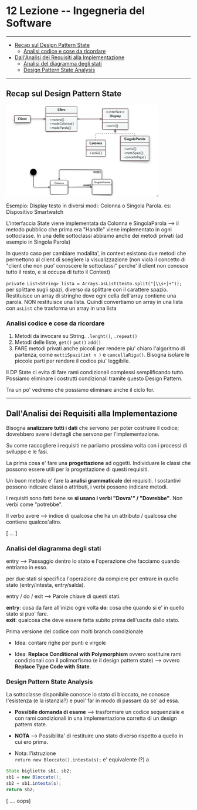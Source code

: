 # 12 Lezione -- Ingegneria del Software

---

<!-- TOC -->
- [Recap sul Design Pattern State](#recap-sul-design-pattern-state)
    - [Analisi codice e cose da ricordare](#analisi-codice-e-cose-da-ricordare)
- [Dall'Analisi dei Requisiti alla Implementazione](#dallanalisi-dei-requisiti-alla-implementazione)
    - [Analisi del diagramma degli stati](#analisi-del-diagramma-degli-stati)
    - [Design Pattern State Analysis](#design-pattern-state-analysis)
<!-- /TOC -->

---

## Recap sul Design Pattern State


<img src="./media/2024-04-18--10-26-17.png" height=250>

Esempio: Display testo in diversi modi: Colonna o Singola Parola.  es: Dispositivo Smartwatch  

L'interfaccia State viene implementata da Colonna e SingolaParola --> il metodo pubblico che prima era "Handle" viene implementato in ogni sottoclasse. In una delle sottoclassi abbiamo anche dei metodi privati (ad esempio in Singola Parola)  
  
In questo caso per cambiare modalita', in context esistono due metodi che permettono al client di scegliere la visualizzazione (non viola il concetto di "client che non puo' conoscere le sottoclassi" perche' il client non conosce tutto il resto, e si occupa di tutto il Context)  
  
```private List<String> lista = Arrays.asList(testo.split("[\\s+]+"));```
per splittare sugli spazi, diverso da splittare con il carattere spazio. Restituisce un array di stringhe dove ogni cella dell'array contiene una parola. NON restituisce una lista. Quindi convertiamo un array in una lista con ```asList``` che trasforma un array in una lista  

### Analisi codice e cose da ricordare

1. Metodi da invocare su String. ```.lenght()```, ```.repeat()```
2. Metodi delle liste, ```get()``` ```put()``` ```add()``` 
3. FARE metodi privati anche piccoli per rendere piu' chiaro l'algoritmo di partenza, come ```mettiSpazi(int n )``` e ```cancellaRiga()```. Bisogna isolare le piccole parti per rendere il codice piu' leggibile.  

Il DP State ci evita di fare rami condizionali complessi semplificando tutto. Possiamo eliminare i costrutti condizionali tramite questo Design Pattern.  

Tra un po' vedremo che possiamo eliminare anche il ciclo for.  

---

## Dall'Analisi dei Requisiti alla Implementazione  
  
Bisogna **analizzare tutti i dati** che servono per poter costruire il codice; dovrebbero avere i dettagli che servono per l'implementazione.  
  
Su come raccogliere i requisiti ne parliamo prossima volta con i processi di sviluppo e le fasi.  

La prima cosa e' fare una **progettazione** ad oggetti. Individuare le classi che possono essere utili per la progettazione di questi requisiti.  
  
Un buon metodo e' fare la **analisi grammaticale** dei requisiti. I sostantivi possono indicare classi o attributi, i verbi possono indicare metodi.  

I requisiti sono fatti bene se **si usano i verbi "Dovra'" / "Dovrebbe"**. Non verbi come "potrebbe".  
  
Il verbo avere --> indice di qualcosa che ha un attributo / qualcosa che contiene qualcos'altro.  
  
[ ... ]

### Analisi del diagramma degli stati 

entry --> Passaggio dentro lo stato e l'operazione che facciamo quando entriamo in esso.  
  
per due stati si specifica l'operazione da compiere per entrare in quello stato (entry/intesta, entry/salda).  
  
entry / do / exit --> Parole chiave di questi stati.  
  
**entry**: cosa da fare all'inizio ogni volta
**do**: cosa che quando si e' in quello stato si puo' fare.  
**exit**: qualcosa che deve essere fatta subito prima dell'uscita dallo stato.  
  
Prima versione del codice con molti branch condizionale 
  
* Idea: contare righe per punti e virgole  

* Idea: **Replace Conditional with Polymorphism** ovvero sostituire rami condizionali con il polimorfismo (e il design pattern state) --> ovvero **Replace Type Code with State**.  
  
### Design Pattern State Analysis

La sottoclasse disponibile conosce lo stato di bloccato, ne conosce l'esistenza (e la istanzia?) e puoi' far in modo di passare da se' ad essa.  
  
* **Possibile domanda di esame** --> trasformare un codice sequenziale e con rami condizionali in una implementazione corretta di un design pattern state.  
  
* **NOTA** --> Possibilita' di restituire uno stato diverso rispetto a quello in cui ero prima.  
  
* Nota: l'istruzione  
    ```return new Bloccato().intesta(s);```
e' equivalente (?) a   
```java
State biglietto sb1, sb2;
sb1 = new Bloccato();
sb2 = sb1.intesta(s);
return sb2;
```

[ .... oops]